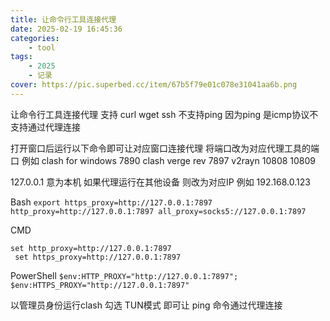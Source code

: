 ```yaml
---
title: 让命令行工具连接代理
date: 2025-02-19 16:45:36
categories: 
    - tool
tags: 
    - 2025
    - 记录
cover: https://pic.superbed.cc/item/67b5f79e01c078e31041aa6b.png
---
```



让命令行工具连接代理
支持 curl wget ssh
不支持ping  因为ping 是icmp协议不支持通过代理连接

打开窗口后运行以下命令即可让对应窗口连接代理 将端口改为对应代理工具的端口
例如
clash for windows    7890
clash verge rev 7897
v2rayn 10808 10809

127.0.0.1 意为本机 如果代理运行在其他设备 则改为对应IP
例如   192.168.0.123

<!---more--->

Bash
`export https_proxy=http://127.0.0.1:7897 http_proxy=http://127.0.0.1:7897 all_proxy=socks5://127.0.0.1:7897`

CMD
```
set http_proxy=http://127.0.0.1:7897 
 set https_proxy=http://127.0.0.1:7897
```

PowerShell
`$env:HTTP_PROXY="http://127.0.0.1:7897"; $env:HTTPS_PROXY="http://127.0.0.1:7897"`


以管理员身份运行clash  勾选 TUN模式 即可让 ping 命令通过代理连接
